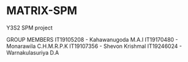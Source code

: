 # MATRIX-SPM
Y3S2 SPM project

GROUP MEMBERS
IT19105208 - Kahawanugoda M.A.I
IT19170480 - Monarawila C.H.M.R.P.K
IT19107356 - Shevon Krishmal
IT19246024 - Warnakulasuriya D.A
